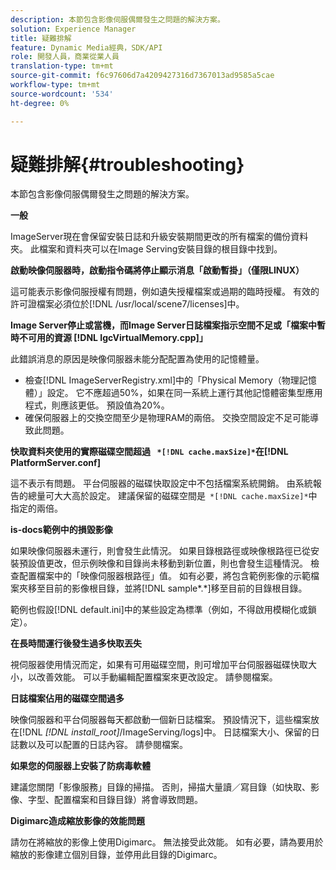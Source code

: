 ```yaml
---
description: 本節包含影像伺服偶爾發生之問題的解決方案。
solution: Experience Manager
title: 疑難排解
feature: Dynamic Media經典，SDK/API
role: 開發人員，商業從業人員
translation-type: tm+mt
source-git-commit: f6c97606d7a4209427316d7367013ad9585a5cae
workflow-type: tm+mt
source-wordcount: '534'
ht-degree: 0%

---
```



# 疑難排解{#troubleshooting}

本節包含影像伺服偶爾發生之問題的解決方案。

**一般**

ImageServer現在會保留安裝日誌和升級安裝期間更改的所有檔案的備份資料夾。 此檔案和資料夾可以在Image Serving安裝目錄的根目錄中找到。

**啟動映像伺服器時，啟動指令碼將停止顯示消息「啟動暫掛」（僅限LINUX）**

這可能表示影像伺服授權有問題，例如遺失授權檔案或過期的臨時授權。 有效的許可證檔案必須位於[!DNL /usr/local/scene7/licenses]中。

**Image Server停止或當機，而Image Server日誌檔案指示空間不足或「檔案中暫時不可用的資源 [!DNL IgcVirtualMemory.cpp]」**

此錯誤消息的原因是映像伺服器未能分配配置為使用的記憶體量。

* 檢查[!DNL ImageServerRegistry.xml]中的「Physical Memory（物理記憶體）」設定。 它不應超過50%，如果在同一系統上運行其他記憶體密集型應用程式，則應該更低。 預設值為20%。
* 確保伺服器上的交換空間至少是物理RAM的兩倍。 交換空間設定不足可能導致此問題。

**快取資料夾使用的實際磁碟空間超過 ` *[!DNL cache.maxSize]*`在[!DNL PlatformServer.conf]**

這不表示有問題。 平台伺服器的磁碟快取設定中不包括檔案系統開銷。 由系統報告的總量可大大高於設定。 建議保留的磁碟空間是` *[!DNL cache.maxSize]*`中指定的兩倍。

**is-docs範例中的損毀影像**

如果映像伺服器未運行，則會發生此情況。 如果目錄根路徑或映像根路徑已從安裝預設值更改，但示例映像和目錄尚未移動到新位置，則也會發生這種情況。 檢查配置檔案中的「映像伺服器根路徑」值。 如有必要，將包含範例影像的示範檔案夾移至目前的影像根目錄，並將[!DNL sample*.*]移至目前的目錄根目錄。

範例也假設[!DNL default.ini]中的某些設定為標準（例如，不得啟用模糊化或鎖定）。

**在長時間運行後發生過多快取丟失**

視伺服器使用情況而定，如果有可用磁碟空間，則可增加平台伺服器磁碟快取大小，以改善效能。 可以手動編輯配置檔案來更改設定。 請參閱檔案。

**日誌檔案佔用的磁碟空間過多**

映像伺服器和平台伺服器每天都啟動一個新日誌檔案。 預設情況下，這些檔案放在[!DNL *[!DNL install_root]*/ImageServing/logs]中。 日誌檔案大小、保留的日誌數以及可以配置的日誌內容。 請參閱檔案。

**如果您的伺服器上安裝了防病毒軟體**

建議您關閉「影像服務」目錄的掃描。 否則，掃描大量讀／寫目錄（如快取、影像、字型、配置檔案和目錄目錄）將會導致問題。

**Digimarc造成縮放影像的效能問題**

請勿在將縮放的影像上使用Digimarc。 無法接受此效能。 如有必要，請為要用於縮放的影像建立個別目錄，並停用此目錄的Digimarc。
